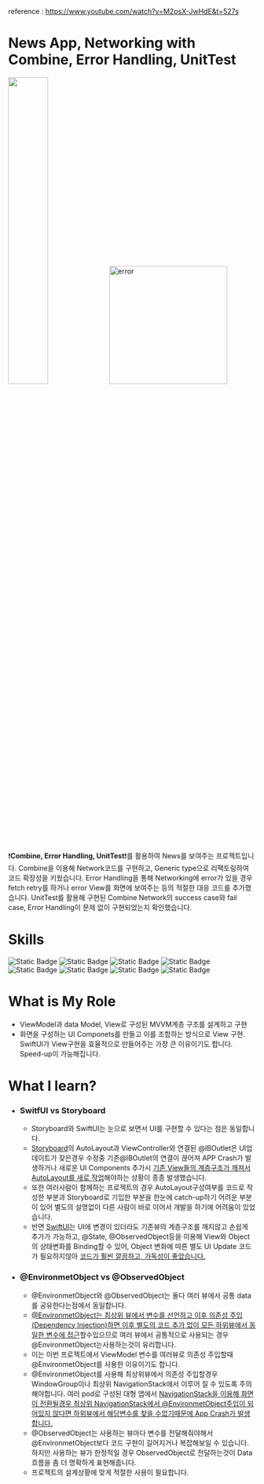 reference : https://www.youtube.com/watch?v=M2psX-JwHdE&t=527s

# News App, Networking with Combine, Error Handling, UnitTest

<img width=40% src="https://github.com/beakyangsu/iOS_News_Combine_Networking_UnitTest/assets/12162598/fa8dffae-1b3c-48b5-927e-63edf08440fb
">
<img width="240" alt="error" src="https://github.com/beakyangsu/iOS_News_Combine_Networking_UnitTest/assets/12162598/f6dfcaf0-0b7a-47ec-af28-c3bc4b488728">

❗**Combine, Error Handling, UnitTest**❗를 활용하여 News를 보여주는 프로젝트입니다. Combine을 이용해 Network코드를 구현하고, Generic type으로 리팩토링하여 코드 확장성을 키웠습니다. Error Handling을 통해 Networking에 error가 있을 경우 fetch retry를 하거나 error View를 화면에 보여주는 등의 적절한 대응 코드를 추가했습니다. UnitTest를 활용해 구현된 Combine Network의 success case와 fail case, Error Handling이 문제 없이 구현되었는지 확인했습니다. 


# Skills
<img alt="Static Badge" src="https://img.shields.io/badge/SwiftUI-blue"> <img alt="Static Badge" src="https://img.shields.io/badge/Swift-green"> <img alt="Static Badge" src="https://img.shields.io/badge/MVVM-red"> <img alt="Static Badge" src="https://img.shields.io/badge/@EnvironmentObject-yellow"> <img alt="Static Badge" src="https://img.shields.io/badge/Combine-blue"> <img alt="Static Badge" src="https://img.shields.io/badge/networking-blue"> <img alt="Static Badge" src="https://img.shields.io/badge/Error_Handling-blue"> <img alt="Static Badge" src="https://img.shields.io/badge/UnitTest-blue">

# What is My Role 
+ ViewModel과 data Model, View로 구성된 MVVM계층 구조를 설계하고 구현
+ 화면을 구성하는 UI Componets를 만들고 이를 조합하는 방식으로 View 구현. SwiftUI가 View구현을 효율적으로 만들어주는 가장 큰 이유이기도 합니다. Speed-up이 가능해집니다.


# What I learn? 
+ ### SwitfUI vs Storyboard
  + Storyboard와 SwiftUI는 눈으로 보면서 UI를 구현할 수 있다는 점은 동일합니다.
  + <ins>Storyboard</ins>의 AutoLayout과 ViewController와 연결된 @IBOutlet은 UI업데이트가 잦은경우 수정중 기존@IBOutlet의 연결이 끊어져 APP Crash가 발생하거나 새로운 UI Components 추가시 <ins>기존 View들의 계층구조가 깨져서 AutoLayout를 새로 작업</ins>해야하는 상황이 종종 발생했습니다.
  + 또한 여러사람이 함께하는 프로젝트의 경우 AutoLayout구성여부를 코드로 작성한 부분과 Storyboard로 기입한 부분을 한눈에 catch-up하기 어려운 부분이 있어 별도의 설명없이 다른 사람이 바로 이어서 개발을 하기에 어려움이 있었습니다.
  + 반면 <ins>SwiftUI</ins>는 UI에 변경이 있더라도 기존뷰의 계층구조를 깨지않고 손쉽게 추가가 가능하고, @State, @ObservedObject등을 이용해 View와 Object의 상태변화를 Binding할 수 있어,
    Object 변화에 따른 별도 UI Update 코드가 필요하지않아 <ins>코드가 훨씬 깔끔하고, 가독성이 좋았습니다. </ins>

+ ### @EnvironmetObject vs @ObservedObject
  + @EnvironmetObject와 @ObservedObject는 둘다 여러 뷰에서 공통 data를 공유한다는점에서 동일합니다.
  + <ins>@EnvironmetObject는 최상위 뷰에서 변수를 선언하고 이후 의존성 주입(Dependency Injection)하면 이후 별도의 코드 추가 없이 모든 하위뷰에서 동일한 변수에 접근</ins>할수있으므로
    여러 뷰에서 공통적으로 사용되는 경우 @EnvironmetObject는사용하는것이 유리합니다.
  + 이는 이번 프로젝트에서 ViewModel 변수를 여러뷰로 의존성 주입할때 @EnvironmetObject를 사용한 이유이기도 합니다.
  + @EnvironmetObject를 사용해 최상위뷰에서 의존성 주입할경우 WindowGroup이나 최상위 NavigationStack에서 이루어 질 수 있도록 주의해야합니다. 여러 pod로 구성된 대형 앱에서
    <ins>NavigationStack을 이용해 화면이 전환될경우 최상위 NavigationStack에서 @EnvironmetObject주입이 되어있지 않다면 하위뷰에서 해당변수를 찾을 수없기때문에 App Crash가 발생합니다.</ins>
  + @ObservedObject는 사용하는 뷰마다 변수를 전달해줘야해서 @EnvironmetObject보다 코드 구현이 길어지거나 복잡해보일 수 있습니다. 하지만 사용하는 뷰가 한정적일 경우
    ObservedObject로 전달하는것이 Data 흐름을 좀 더 명확하게 표현해줍니다.
  + 프로젝트의 설계상황에 맞게 적절한 사용이 필요합니다. 
